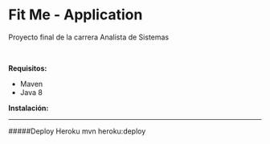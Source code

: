# Fit Me - Application


Proyecto final de la carrera Analista de Sistemas

<br>

**Requisitos:**
* Maven
* Java 8

**Instalación:** 

<hr> 

#####Deploy Heroku
    mvn heroku:deploy
